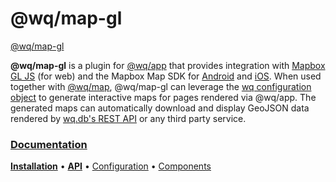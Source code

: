 @wq/map-gl
======

[@wq/map-gl][docs]

**@wq/map-gl** is a plugin for [@wq/app] that provides integration with [Mapbox GL JS] (for web) and the Mapbox Map SDK for [Android](mapbox-android) and [iOS](mapbox-ios).   When used together with [@wq/map], @wq/map-gl can leverage the [wq configuration object][config] to generate interactive maps for pages rendered via @wq/app.  The generated maps can automatically download and display GeoJSON data rendered by [wq.db's REST API][wq.db] or any third party service.

### [Documentation][docs]

[**Installation**][installation]
&bull;
[**API**][api]
&bull;
[Configuration][configuration]
&bull;
[Components][components]

[docs]: https://wq.io/@wq/map-gl
[installation]: https://wq.io/@wq/map-gl#installation
[api]: https://wq.io/@wq/map-gl#api
[configuration]: https://wq.io/@wq/map-gl#configuration
[components]: https://wq.io/@wq/map-gl#components

[@wq/app]: https://wq.io/@wq/app
[@wq/map]: https://wq.io/@wq/map
[config]: https://wq.io/config
[wq.db]: https://wq.io/wq.db/

[Mapbox GL JS]: https://docs.mapbox.com/mapbox-gl-js/
[mapbox-android]: https://docs.mapbox.com/android/maps/overview/
[mapbox-ios]: https://docs.mapbox.com/ios-sdk/maps/overview/
